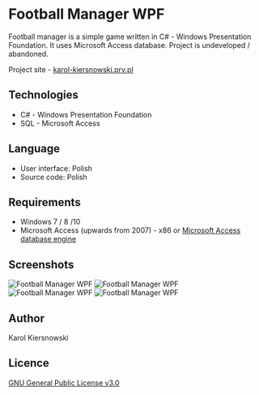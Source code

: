 Football Manager WPF
====================
Football manager is a simple game written in C# - Windows Presentation Foundation. It uses Microsoft Access database.
Project is undeveloped / abandoned.

Project site - [karol-kiersnowski.prv.pl](http://karol-kiersnowski.prv.pl/projects.php?lang=en&theme=default#football-manager-wpf)

Technologies
------------
* C# - Windows Presentation Foundation
* SQL - Microsoft Access

Language
--------
* User interface: Polish
* Source code: Polish

Requirements
------------
* Windows 7 / 8 /10
* Microsoft Access (upwards from 2007) - x86 or [Microsoft Access database engine](https://www.microsoft.com/en-us/download/details.aspx?id=13255)

Screenshots
-----------
![Football Manager WPF](http://karol-kiersnowski.prv.pl/projects/menedzer-wpf-przed-meczem.png)
![Football Manager WPF](http://karol-kiersnowski.prv.pl/projects/menedzer-wpf-sklad.png)
![Football Manager WPF](http://karol-kiersnowski.prv.pl/projects/menedzer-wpf-taktyka.png)
![Football Manager WPF](http://karol-kiersnowski.prv.pl/projects/menedzer-wpf-tryb-menedzera.png)

Author
------
Karol Kiersnowski

Licence
-------
[GNU General Public License v3.0](https://github.com/kargol92/football-manager-wpf/blob/master/LICENSE)
